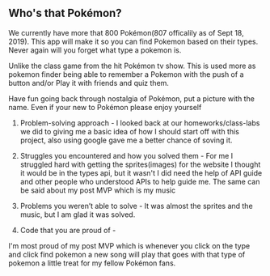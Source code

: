 ## Who's that Pokémon?

We currently have more that 800 Pokémon(807 officalily as of Sept 18, 2019). This app will make it so you can find Pokemon based on their types. Never again will you forget what type a pokemon is.

Unlike the class game from the hit Pokémon tv show. This is used more as pokemon finder being able to remember a Pokemon with the push of a button and/or Play it with friends and quiz them.

Have fun going back through nostalgia of Pokémon, put a picture with the name. Even if your new to Pokémon please enjoy yourself

1. Problem-solving approach -
I looked back at our homeworks/class-labs we did to giving me a basic idea of how I should start off with this project, also using google gave me a better chance of soving it.

2. Struggles you encountered and how you solved them -
  For me I struggled hard with getting the sprites(images) for the website I thought it would be in the types api, but it wasn't I did need the help of API guide and other people who understood APIs to help guide me. 
The same can be said about my post MVP which is my music   
  

3. Problems you weren’t able to solve -
It was almost the sprites and the music, but I am glad it was solved.

4. Code that you are proud of -

I'm most proud of my post MVP which is whenever you click on the type and click find pokemon a new song will play that goes with that type of pokemon a little treat for my fellow Pokémon fans.
